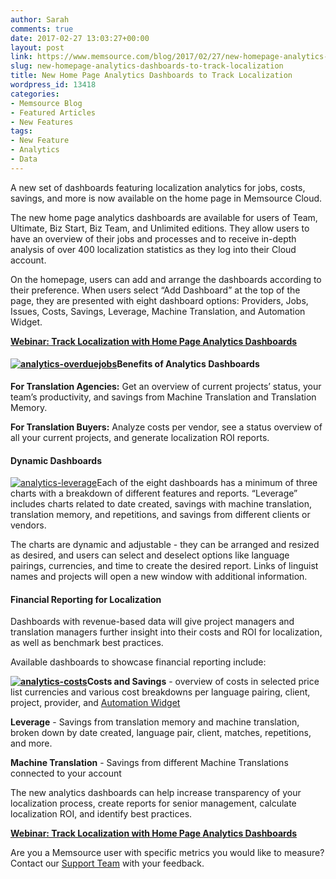 ```yaml
---
author: Sarah
comments: true
date: 2017-02-27 13:03:27+00:00
layout: post
link: https://www.memsource.com/blog/2017/02/27/new-homepage-analytics-dashboards-to-track-localization/
slug: new-homepage-analytics-dashboards-to-track-localization
title: New Home Page Analytics Dashboards to Track Localization
wordpress_id: 13418
categories:
- Memsource Blog
- Featured Articles
- New Features
tags:
- New Feature
- Analytics
- Data
---
```


A new set of dashboards featuring localization analytics for jobs, costs, savings, and more is now available on the home page in Memsource Cloud.

The new home page analytics dashboards are available for users of Team, Ultimate, Biz Start, Biz Team, and Unlimited editions. They allow users to have an overview of their jobs and processes and to receive in-depth analysis of over 400 localization statistics as they log into their Cloud account.<!-- more -->

On the homepage, users can add and arrange the dashboards according to their preference. When users select “Add Dashboard” at the top of the page, they are presented with eight dashboard options: Providers, Jobs, Issues, Costs, Savings, Leverage, Machine Translation, and Automation Widget.

**[Webinar: Track Localization with Home Page Analytics Dashboards](https://goo.gl/XRmme5)**




#### [![analytics-overduejobs](http://www.memsource.com/wp-content/uploads/2017/02/Analytics-OverdueJobs-965x1024.png)](http://www.memsource.com/wp-content/uploads/2017/02/Analytics-OverdueJobs.png)Benefits of Analytics Dashboards


**For Translation Agencies:** Get an overview of current projects’ status, your team’s productivity, and savings from Machine Translation and Translation Memory.

**For Translation Buyers:** Analyze costs per vendor, see a status overview of all your current projects, and generate localization ROI reports.


#### Dynamic Dashboards


[![analytics-leverage](http://www.memsource.com/wp-content/uploads/2017/02/Analytics-Leverage.png)](http://www.memsource.com/wp-content/uploads/2017/02/Analytics-Leverage.png)Each of the eight dashboards has a minimum of three charts with a breakdown of different features and reports. “Leverage” includes charts related to date created, savings with machine translation, translation memory, and repetitions, and savings from different clients or vendors. 

The charts are dynamic and adjustable - they can be arranged and resized as desired, and users can select and deselect options like language pairings, currencies, and time to create the desired report. Links of linguist names and projects will open a new window with additional information.


#### Financial Reporting for Localization


Dashboards with revenue-based data will give project managers and translation managers further insight into their costs and ROI for localization, as well as benchmark best practices. 

Available dashboards to showcase financial reporting include:

**[![analytics-costs](http://www.memsource.com/wp-content/uploads/2017/02/Analytics-Costs.png)](http://www.memsource.com/wp-content/uploads/2017/02/Analytics-Costs.png)Costs and Savings** - overview of costs in selected price list currencies and various cost breakdowns per language pairing, client, project, provider, and [Automation Widget](https://wiki.memsource.com/wiki/Automation_Widget)

**Leverage** - Savings from translation memory and machine translation, broken down by date created, language pair, client, matches, repetitions, and more.

**Machine Translation** - Savings from different Machine Translations connected to your account

The new analytics dashboards can help increase transparency of your localization process, create reports for senior management, calculate localization ROI, and identify best practices. 

**[Webinar: Track Localization with Home Page Analytics Dashboards](https://goo.gl/XRmme5)**

Are you a Memsource user with specific metrics you would like to measure? Contact our [Support Team](mailto:support@memsource.com) with your feedback.


